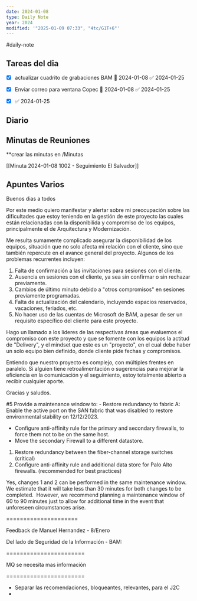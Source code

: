 ```yaml
---
date: 2024-01-08
type: Daily Note
year: 2024
modified: '"2025-01-09 07:33", "4tc/G1T+6"'
---
```

#daily-note

## Tareas del dia
- [x] actualizar cuadrito de grabaciones BAM 📅 2024-01-08 ✅ 2024-01-25
- [x] Enviar correo para ventana Copec 📅 2024-01-08 ✅ 2024-01-25
- [x]  ✅ 2024-01-25


## Diario

## Minutas de Reuniones
**crear las minutas en /Minutas

[[Minuta 2024-01-08 1002 - Seguimiento El Salvador]]
## Apuntes Varios


Buenos dias a todos

Por este medio quiero manifestar y alertar sobre mi preocupación sobre las dificultades que estoy teniendo en la gestión de este proyecto las cuales están relacionadas con la disponibilida y compromiso de los equipos, principalmente el de Arquitectura y Modernización.

Me resulta sumamente complicado asegurar la disponibilidad de los equipos, situación que no solo afecta mi relación con el cliente, sino que también repercute en el avance general del proyecto. Algunos de los problemas recurrentes incluyen:

1. Falta de confirmación a las invitaciones para sesiones con el cliente.
2. Ausencia en sesiones con el cliente, ya sea sin confirmar o sin rechazar previamente.
3. Cambios de último minuto debido a "otros compromisos" en sesiones previamente programadas.
4. Falta de actualización del calendario, incluyendo espacios reservados, vacaciones, feriados, etc.
5. No hacer uso de las cuentas de Microsoft de BAM, a pesar de ser un requisito específico del cliente para este proyecto.

Hago un llamado a los lideres de las respectivas áreas que evaluemos el compromiso con este proyecto y que se fomente con los equipos la actitud de "Delivery", y el mindset que este es un "proyecto", en el cual debe haber un solo equipo bien definido, donde cliente pide fechas y compromisos.  

Entiendo que nuestro proyecto es complejo, con múltiples frentes en paralelo. Si alguien tiene retroalimentación o sugerencias para mejorar la eficiencia en la comunicación y el seguimiento, estoy totalmente abierto a recibir cualquier aporte.

Gracias y saludos.



#5 Provide a maintenance window to: - Restore redundancy to fabric A: Enable the active port on the SAN fabric that was disabled to restore environmental stability on 12/12/2023.

- Configure anti-affinity rule for the primary and secondary firewalls, to
force them not to be on the same host.
- Move the secondary Firewall to a different datastore.

1. Restore redundancy between the fiber-channel storage switches (critical)
2. Configure anti-affinity rule and additional data store for Palo Alto firewalls. (recommended for best practices)

Yes, changes 1 and 2 can be performed in the same maintenance window.  We estimate that it will take less than 30 minutes for both changes to be completed.  However, we recommend planning a maintenance window of 60 to 90 minutes just to allow for additional time in the event that unforeseen circumstances arise.



=====================

Feedback de Manuel Hernandez - 8/Enero

Del lado de Seguridad de la Información - BAM:


=======================

MQ se necesita mas información 



=======================

- Separar las recomendaciones, bloqueantes, relevantes, para el J2C
- 